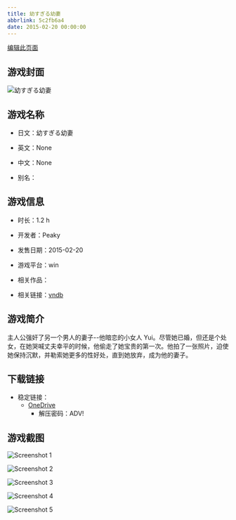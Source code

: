 ```yaml
---
title: 幼すぎる幼妻
abbrlink: 5c2fb6a4
date: 2015-02-20 00:00:00
---
```

[编辑此页面](https://github.com/ACG-3/ADV3-source/blob/main/source/_posts/games/%E5%B9%BC%E3%81%99%E3%81%8E%E3%82%8B%E5%B9%BC%E5%A6%BB.md)

## 游戏封面

![幼すぎる幼妻](https://pan.timero.xyz/d/onedrive/img_lib_001/%E5%B9%BC%E3%81%99%E3%81%8E%E3%82%8B%E5%B9%BC%E5%A6%BB_cover.avif)


## 游戏名称

- 日文：幼すぎる幼妻
- 英文：None
- 中文：None

- 别名：


## 游戏信息

- 时长：1.2 h
- 开发者：Peaky
- 发售日期：2015-02-20
- 游戏平台：win
- 相关作品：

- 相关链接：[vndb](https://vndb.org/v16756)


## 游戏简介

主人公强奸了另一个男人的妻子--他暗恋的小女人 Yui。尽管她已婚，但还是个处女，在她哭喊丈夫幸平的时候，他偷走了她宝贵的第一次。他拍了一张照片，迫使她保持沉默，并勒索她更多的性好处，直到她放弃，成为他的妻子。


## 下载链接

- 稳定链接：
    - [OneDrive](https://pan.timero.xyz/onedrive/adv_lib_001/%E5%B9%BC%E3%81%99%E3%81%8E%E3%82%8B%E5%B9%BC%E5%A6%BB)
        - 解压密码：ADV!



## 游戏截图


![Screenshot 1](https://pan.timero.xyz/d/onedrive/img_lib_001/%E5%B9%BC%E3%81%99%E3%81%8E%E3%82%8B%E5%B9%BC%E5%A6%BB_Screenshot_1.avif)

![Screenshot 2](https://pan.timero.xyz/d/onedrive/img_lib_001/%E5%B9%BC%E3%81%99%E3%81%8E%E3%82%8B%E5%B9%BC%E5%A6%BB_Screenshot_2.avif)

![Screenshot 3](https://pan.timero.xyz/d/onedrive/img_lib_001/%E5%B9%BC%E3%81%99%E3%81%8E%E3%82%8B%E5%B9%BC%E5%A6%BB_Screenshot_3.avif)

![Screenshot 4](https://pan.timero.xyz/d/onedrive/img_lib_001/%E5%B9%BC%E3%81%99%E3%81%8E%E3%82%8B%E5%B9%BC%E5%A6%BB_Screenshot_4.avif)

![Screenshot 5](https://pan.timero.xyz/d/onedrive/img_lib_001/%E5%B9%BC%E3%81%99%E3%81%8E%E3%82%8B%E5%B9%BC%E5%A6%BB_Screenshot_5.avif)

